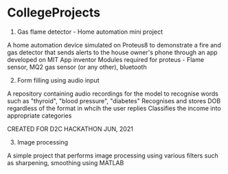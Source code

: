 # CollegeProjects

1. Gas flame detector - Home automation mini project 

A home automation device simulated on Proteus8 to demonstrate a fire and gas detector that sends alerts to the house owner's phone through an app developed on MIT App inventor 
Modules required for proteus - Flame sensor, MQ2 gas sensor (or any other), bluetooth


2. Form filling using audio input

A repository containing audio recordings for the model to recognise words such as "thyroid", "blood pressure", "diabetes"
Recognises and stores DOB regardless of the format in whcih the user replies 
Classifies the income into appropriate categories

CREATED FOR D2C HACKATHON JUN, 2021


3. Image processing 

A simple project that performs image processing using various filters such as sharpening, smoothing using MATLAB
